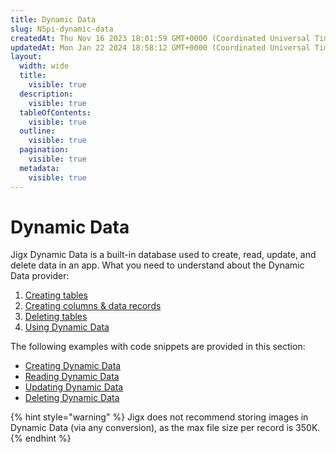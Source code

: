 ```yaml
---
title: Dynamic Data
slug: N5pi-dynamic-data
createdAt: Thu Nov 16 2023 18:01:59 GMT+0000 (Coordinated Universal Time)
updatedAt: Mon Jan 22 2024 18:58:12 GMT+0000 (Coordinated Universal Time)
layout:
  width: wide
  title:
    visible: true
  description:
    visible: true
  tableOfContents:
    visible: true
  outline:
    visible: true
  pagination:
    visible: true
  metadata:
    visible: true
---
```


# Dynamic Data

Jigx Dynamic Data is a built-in database used to create, read, update, and delete data in an app. What you need to understand about the Dynamic Data provider:

1. [Creating tables](https://docs.jigx.com/building-apps-with-jigx/data/data-providers/dynamic-data/creating-tables)
2. [Creating columns & data records](https://docs.jigx.com/building-apps-with-jigx/data/data-providers/dynamic-data/creating-columns-data-records)
3. [Deleting tables](https://docs.jigx.com/building-apps-with-jigx/data/data-providers/dynamic-data/deleting-tables)
4. [Using Dynamic Data](https://docs.jigx.com/building-apps-with-jigx/data/data-providers/dynamic-data/using-dynamic-data)

The following examples with code snippets are provided in this section:

* [Creating Dynamic Data](<Creating Dynamic Data.md>)
* [Reading Dynamic Data](<Reading Dynamic Data.md>)
* [Updating Dynamic Data](<Updating Dynamic Data.md>)
* [Deleting Dynamic Data](<Deleting Dynamic Data.md>)

{% hint style="warning" %}
Jigx does not recommend storing images in Dynamic Data (via any conversion), as the max file size per record is 350K.
{% endhint %}
